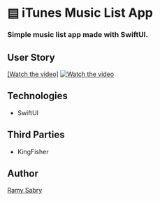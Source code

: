 # ▤ iTunes Music List App

### Simple music list app made with SwiftUI.

## User Story
[[Watch the video]](https://youtube.com/shorts/TEiRT0vuLuA?feature=share)
[![Watch the video](https://img.youtube.com/vi/TEiRT0vuLuA/0.jpg)](https://youtube.com/shorts/TEiRT0vuLuA?feature=share)

## Technologies
- SwiftUI

## Third Parties
- KingFisher

## Author

[Ramy Sabry](https://github.com/ramysabry22)
